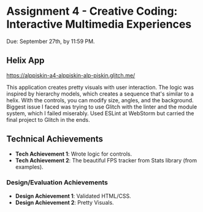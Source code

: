Assignment 4 - Creative Coding: Interactive Multimedia Experiences
===

Due: September 27th, by 11:59 PM.

## Helix App

https://alppiskin-a4-alppiskin-alp-piskin.glitch.me/

This application creates pretty visuals with user interaction. The logic was inspired by hierarchy models, which creates a sequence that's similar to a helix. With the controls, you can modify size, angles, and the background. Biggest issue I faced was trying to use Glitch with the linter and the module system, which I failed miserably.
Used ESLint at WebStorm but carried the final project to Glitch in the ends.

## Technical Achievements
- **Tech Achievement 1**: Wrote logic for controls.
- **Tech Achievement 2**: The beautiful FPS tracker from Stats library (from examples).

### Design/Evaluation Achievements
- **Design Achievement 1**: Validated HTML/CSS.
- **Design Achievement 2**: Pretty Visuals.
